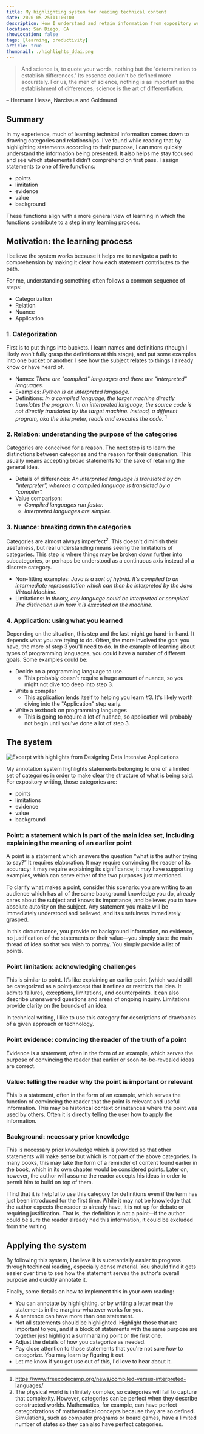 ```yaml
---
title: My highlighting system for reading technical content
date: 2020-05-25T11:00:00
description: How I understand and retain information from expository writing
location: San Diego, CA
showLocation: false
tags: [learning, productivity]
article: true
thumbnail: ./highlights_ddai.png
---
```


> And science is, to quote your words, nothing but the 'determination to establish differences.' Its essence couldn't be defined more accurately. For us, the men of science, nothing is as important as the establishment of differences; science is the art of differentiation.

– Hermann Hesse, Narcissus and Goldmund

## Summary

In my experience, much of learning technical information comes down to drawing categories and relationships. I've found while reading that by highlighting statements according to their purpose, I can more quickly understand the information being presented. It also helps me stay focused and see which statements I didn't comprehend on first pass. I assign statements to one of five functions:
- points
- limitation
- evidence
- value
- background

These functions align with a more general view of learning in which the functions contribute to a step in my learning process.

## Motivation: the learning process

I believe the system works because it helps me to navigate a path to comprehension by making it clear how each statement contributes to the path.

For me, understanding something often follows a common sequence of steps:
- Categorization
- Relation
- Nuance
- Application

### 1. Categorization

First is to put things into buckets. I learn names and definitions (though I likely won't fully grasp the definitions at this stage), and put some examples into one bucket or another. I see how the subject relates to things I already know or have heard of.

- Names: *There are "compiled" languages and there are "interpreted" languages.*
- Examples: *Python is an interpreted language.*
- Definitions: *In a compiled language, the target machine directly translates the program. In an interpreted language, the source code is not directly translated by the target machine. Instead, a different program, aka the interpreter, reads and executes the code.* <sup>1</sup>


### 2. Relation: understanding the purpose of the categories

Categories are conceived for a reason. The next step is to learn the distinctions between categories and the reason for their designation. This usually means accepting broad statements for the sake of retaining the general idea.

- Details of differences: *An interpreted language is translated by an "interpreter", whereas a compiled language is translated by a "compiler".*
- Value comparison: 
    - *Compiled languages run faster.*
    - *Interpreted languages are simpler.*

### 3. Nuance: breaking down the categories

Categories are almost always imperfect<sup>2</sup>. This doesn't diminish their usefulness, but real understanding means seeing the limitations of categories. This step is where things may be broken down further into subcategories, or perhaps be understood as a continuous axis instead of a discrete category.

- Non-fitting examples: *Java is a sort of hybrid. It's compiled to an intermediate representation which can then be interpreted by the Java Virtual Machine.*
- Limitations: *In theory, any language could be interpreted or compiled. The distinction is in how it is executed on the machine.*

### 4. Application: using what you learned

Depending on the situation, this step and the last might go hand-in-hand. It depends what you are trying to do. Often, the more involved the goal you have, the more of step 3 you'll need to do. In the example of learning about types of programming languages, you could have a number of different goals. Some examples could be:

- Decide on a programming language to use.
    - This probably doesn't require a huge amount of nuance, so you might not dive too deep into step 3.
- Write a compiler
    - This application lends itself to helping you learn #3. It's likely worth diving into the "Application" step early.
- Write a textbook on programming languages
    - This is going to require a lot of nuance, so application will probably not begin until you've done a lot of step 3.



## The system


![Excerpt with highlights from Designing Data Intensive Applications](highlights_ddai.png)

My annotation system highlights statements belonging to one of a limited set of categories in order to make clear the structure of what is being said. For expository writing, those categories are:
- points
- limitations
- evidence
- value
- background

### Point: a statement which is part of the main idea set, including explaining the meaning of an earlier point

A point is a statement which answers the question “what is the author trying to say?” It requires elaboration. It may require convincing the reader of its accuracy; it may require explaining its significance; it may have supporting examples, which can serve either of the two purposes just mentioned.

To clarify what makes a point, consider this scenario: you are writing to an audience which has all of the same background knowledge you do, already cares about the subject and knows its importance, and believes you to have absolute autority on the subject. Any statement you make will be immediately understood and believed, and its usefulness immediately grasped. 

 In this circumstance, you provide no background information, no evidence, no justification of the statements or their value—you simply state the main thread of idea so that you wish to portray. You simply provide a list of points.

### Point limitation: acknowledging challenges

This is similar to point. It’s like explaining an earlier point (which would still be categorized as a point) except that it refines or restricts the idea. It admits failures, exceptions, limitations, and counterpoints. It can also describe unanswered questions and areas of ongoing inquiry. Limitations provide clarity on the bounds of an idea.

In technical writing, I like to use this category for descriptions of drawbacks of a given approach or technology. 

### Point evidence: convincing the reader of the truth of a point

Evidence is a statement, often in the form of an example, which serves the purpose of convincing the reader that earlier or soon-to-be-revealed ideas are correct.

### Value: telling the reader why the point is important or relevant

This is a statement, often in the form of an example, which serves the function of convincing the reader that the point is relevant and useful information. This may be historical context or instances where the point was used by others. Often it is directly telling the user how to apply the information.


### Background: necessary prior knowledge

This is necessary prior knowledge which is provided so that other statements will make sense but which is not part of the above categories. In many books, this may take the form of a reminder of content found earlier in the book, which in its own chapter would be considered points. Later on, however, the author will assume the reader accepts his ideas in order to permit him to build on top of them. 

I find that it is helpful to use this category for definitions even if the term has just been introduced for the first time. While it may not be knowledge that the author expects the reader to already have, it is not up for debate or requiring justification. That is, the definition is not a point—if the author could be sure the reader already had this information, it could be excluded from the writing.


## Applying the system

By following this system, I believe it is substantially easier to progress through techincal reading, especially dense material. You should find it gets easier over time to see how the statement serves the author's overall purpose and quickly annotate it. 

Finally, some details on how to implement this in your own reading:
- You can annotate by highlighting, or by writing a letter near the statements in the margins–whatever works for you.
- A sentence can have more than one statement.
- Not all statements should be highlighted. Highlight those that are important to you, and if a block of statements with the same purpose are together just highlight a summarizing point or the first one.
- Adjust the details of how you categorize as needed.
- Pay close attention to those statements that you're not sure *how* to categorize. You may learn by figuring it out.
- Let me know if you get use out of this, I'd love to hear about it.


----
1. https://www.freecodecamp.org/news/compiled-versus-interpreted-languages/
2. The physical world is infinitely complex, so categories will fail to capture that complexity. However, categories can be perfect when they describe constructed worlds. Mathematics, for example, can have perfect categorizations of mathematical concepts because they are so defined. Simulations, such as computer programs or board games, have a limited number of states so they can also have perfect categories.
